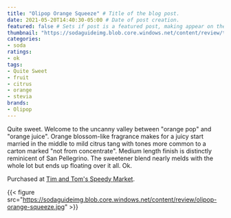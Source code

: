 ```yaml
---
title: "Olipop Orange Squeeze" # Title of the blog post.
date: 2021-05-20T14:40:30-05:00 # Date of post creation.
featured: false # Sets if post is a featured post, making appear on the home page side bar.
thumbnail: "https://sodaguideimg.blob.core.windows.net/content/review/thumbs/olipop-orange-squeeze.jpg" # Sets thumbnail image appearing inside card on homepage.
categories:
- soda
ratings:
- ok
tags:
- Quite Sweet
- fruit
- citrus
- orange
- stevia
brands:
- Olipop
---
```


Quite sweet. Welcome to the uncanny valley between "orange pop" and "orange juice". Orange blossom-like fragrance makes for a juicy start married in the middle to mild citrus tang with tones more common to a carton marked "not from concentrate". Medium length finish is distinctly reminicent of San Pellegrino. The sweetener blend nearly melds with the whole lot but ends up floating over it all. Ok.

Purchased at [Tim and Tom's Speedy Market](https://www.timandtomsspeedymarket.com/).

{{< figure src="https://sodaguideimg.blob.core.windows.net/content/review/olipop-orange-squeeze.jpg" >}}